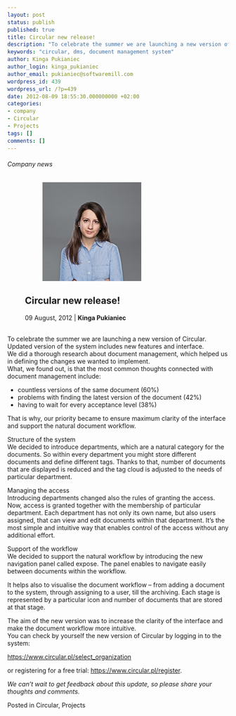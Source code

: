 ```yaml
---
layout: post
status: publish
published: true
title: Circular new release!
description: "To celebrate the summer we are launching a new version of Circular. Updated version of the system includes new features and interface."
keywords: "circular, dms, document management system"
author: Kinga Pukianiec
author_login: kinga_pukianiec
author_email: pukianiec@softwaremill.com
wordpress_id: 439
wordpress_url: /?p=439
date: 2012-08-09 18:55:30.000000000 +02:00
categories:
- company
- Circular
- Projects
tags: []
comments: []
---
```


<h6>Company news</h6>
<div class="post-header clearfix">
<figure><figure><div class="image"><img src="/img/members/pukianiec.jpg" alt="Kinga Pukianiec"></div></figure><div class="title">
<h2 class="font-dark-blue font-normal">Circular new release!</h2>09 August, 2012 | <b>Kinga Pukianiec</b><br><br>
</div>
</div>
<div class="post-rows"><div class="text">
<div>
<p>To celebrate the summer we are launching a new version of Circular. Updated version of the system includes new features and interface.<br> We did a thorough research about document management, which helped us in defining the changes we wanted to implement.<br> What, we found out, is that the most common thoughts connected with document management include:</p>
<ul>
<li>countless versions of the same document (60%)</li>
<li>problems with finding the latest version of the document (42%)</li>
<li>having to wait for every acceptance level (38%)</li>
</ul>
<p>That is why, our priority became to ensure maximum clarity of the interface and support the natural document workflow.</p>
<p> Structure of the system<br> We decided to introduce departments, which are a natural category for the documents. So within every department you might store different documents and define different tags. Thanks to that, number of documents that are displayed is reduced and the tag cloud is adjusted to the needs of particular department.</p>
<p> Managing the access<br> Introducing departments changed also the rules of granting the access. Now, access is granted together with the membership of particular department. Each department has not only its own name, but also users assigned, that can view and edit documents within that department. It’s the most simple and intuitive way that enables control of the access without any additional effort.</p>
<p> Support of the workflow<br> We decided to support the natural workflow by introducing the new navigation panel called expose. The panel enables to navigate easily between documents within the workflow.</p>
<p> It helps also to visualise the document workflow – from adding a document to the system, through assigning to a user, till the archiving. Each stage is represented by a particular icon and number of documents that are stored at that stage.</p>
<p>The aim of the new version was to increase the clarity of the interface and make the document workflow more intuitive.<br> You can check by yourself the new version of Circular by logging in to the system:</p>
<p><a title="https://www.circular.pl/select_organization" href="https://www.circular.pl/select_organization">https://www.circular.pl/select_organization</a></p>
<p>or registering for a free trial: <a title="https://www.circular.pl/register" href="https://www.circular.pl/register">https://www.circular.pl/register</a>.</p>
<p> <em>We can’t wait to get feedback about this update, so please share your thoughts and comments.</em></p>
</div>
</div></div>
<div class="post-footer">Posted in Circular, Projects</div>
